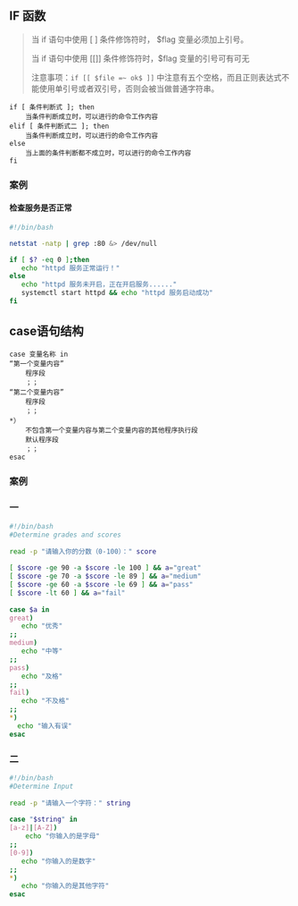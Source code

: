 ## IF 函数

> 当 if 语句中使用 [ ] 条件修饰符时， $flag 变量必须加上引号。
>
> 当 if 语句中使用 [[]] 条件修饰符时，$flag 变量的引号可有可无
>
> 注意事项：`if [[ $file =~ ok$ ]]` 中注意有五个空格，而且正则表达式不能使用单引号或者双引号，否则会被当做普通字符串。

```
if [ 条件判断式 ]; then
    当条件判断成立时，可以进行的命令工作内容
elif [ 条件判断式二 ]; then
    当条件判断成立时，可以进行的命令工作内容
else   
    当上面的条件判断都不成立时，可以进行的命令工作内容
fi   
```

### 案例

#### 检查服务是否正常

```sh
#!/bin/bash

netstat -natp | grep :80 &> /dev/null

if [ $? -eq 0 ];then
   echo "httpd 服务正常运行！"
else
   echo "httpd 服务未开启，正在开启服务......"
   systemctl start httpd && echo "httpd 服务启动成功"
fi
```

## case语句结构

```
case 变量名称 in
“第一个变量内容”
    程序段
    ；；
“第二个变量内容”
    程序段
    ；；
*）
    不包含第一个变量内容与第二个变量内容的其他程序执行段
    默认程序段
    ；；
esac  
```

### 案例

### 一

```sh
#!/bin/bash
#Determine grades and scores
 
read -p "请输入你的分数（0-100）：" score
 
[ $score -ge 90 -a $score -le 100 ] && a="great"
[ $score -ge 70 -a $score -le 89 ] && a="medium"
[ $score -ge 60 -a $score -le 69 ] && a="pass"
[ $score -lt 60 ] && a="fail"
 
case $a in
great)
   echo "优秀"
;;
medium)
   echo "中等"
;;
pass)
   echo "及格"
;;
fail)
   echo "不及格"
;;
*)
  echo "输入有误"
esac
```

### 二

```sh
#!/bin/bash
#Determine Input
 
read -p "请输入一个字符：" string
 
case "$string" in
[a-z]|[A-Z])
    echo "你输入的是字母"
;;
[0-9])
   echo "你输入的是数字"
;;
*)
   echo "你输入的是其他字符"
esac
```

